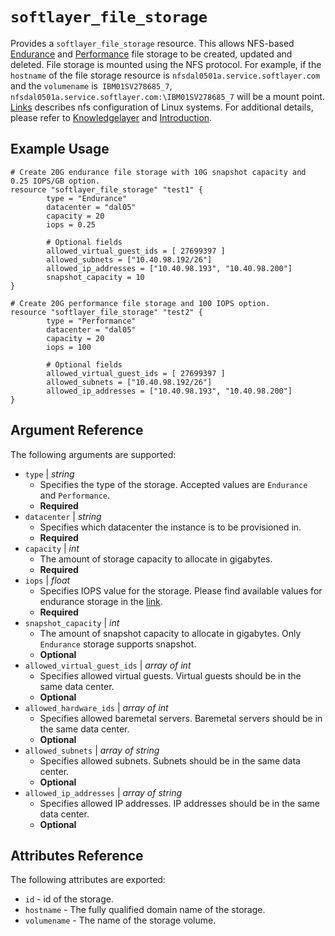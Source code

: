 # `softlayer_file_storage`

Provides a `softlayer_file_storage` resource. This allows NFS-based [Endurance](https://knowledgelayer.softlayer.com/topic/endurance-storage)
 and [Performance](https://knowledgelayer.softlayer.com/topic/performance-storage) file storage to be created, updated and deleted.
File storage is mounted using the NFS protocol. For example, if the `hostname` of the file storage resource is `nfsdal0501a.service.softlayer.com`
 and the `volumename` is` IBM01SV278685_7`, `nfsdal0501a.service.softlayer.com:\IBM01SV278685_7` will be a mount point. [Links](https://knowledgelayer.softlayer.com/procedure/accessing-file-storage-linux) describes nfs 
 configuration of Linux systems. For additional details, please refer to [Knowledgelayer](https://knowledgelayer.softlayer.com/topic/file-storage) and [Introduction](http://www.softlayer.com/file-storage).

## Example Usage

```hcl
# Create 20G endurance file storage with 10G snapshot capacity and 0.25 IOPS/GB option.
resource "softlayer_file_storage" "test1" {
        type = "Endurance"
        datacenter = "dal05"
        capacity = 20
        iops = 0.25
        
        # Optional fields
        allowed_virtual_guest_ids = [ 27699397 ]
        allowed_subnets = ["10.40.98.192/26"]
        allowed_ip_addresses = ["10.40.98.193", "10.40.98.200"]
        snapshot_capacity = 10
}

# Create 20G performance file storage and 100 IOPS option.
resource "softlayer_file_storage" "test2" {
        type = "Performance"
        datacenter = "dal05"
        capacity = 20
        iops = 100
        
        # Optional fields
        allowed_virtual_guest_ids = [ 27699397 ]
        allowed_subnets = ["10.40.98.192/26"]
        allowed_ip_addresses = ["10.40.98.193", "10.40.98.200"]
}
```

## Argument Reference

The following arguments are supported:

* `type` | *string*
    * Specifies the type of the storage. Accepted values are `Endurance` and `Performance`.
    * **Required**
* `datacenter` | *string*
    * Specifies which datacenter the instance is to be provisioned in.
    * **Required**
* `capacity` | *int*
    * The amount of storage capacity to allocate in gigabytes.
    * **Required**
* `iops` | *float*
    * Specifies IOPS value for the storage. Please find available values for endurance storage in the [link](https://knowledgelayer.softlayer.com/learning/introduction-endurance-storage).
    * **Required**
* `snapshot_capacity` | *int*
    * The amount of snapshot capacity to allocate in gigabytes. Only `Endurance` storage supports snapshot.
    * **Optional**
* `allowed_virtual_guest_ids` | *array of int*
    * Specifies allowed virtual guests. Virtual guests should be in the same data center.
    * **Optional**
* `allowed_hardware_ids` | *array of int*
    * Specifies allowed baremetal servers. Baremetal servers should be in the same data center.
    * **Optional**    
* `allowed_subnets` | *array of string*
    * Specifies allowed subnets. Subnets should be in the same data center.
    * **Optional**    
* `allowed_ip_addresses` | *array of string*
    * Specifies allowed IP addresses. IP addresses should be in the same data center.
    * **Optional**    
    

## Attributes Reference

The following attributes are exported:

* `id` - id of the storage.
* `hostname` - The fully qualified domain name of the storage. 
* `volumename` - The name of the storage volume.
